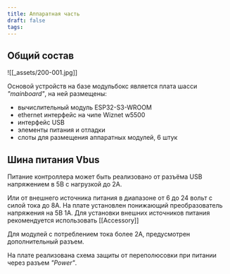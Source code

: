 ```yaml
---
title: Аппаратная часть
draft: false
tags:
---
```

## Общий состав
![[_assets/200-001.jpg]]

Основой устройств на базе модульбокс является плата шасси *"mainboard"*, на ней размещены:
 - вычислительный модуль ESP32-S3-WROOM
 - ethernet интерфейс на чипе Wiznet w5500
 - интерфейс USB
 - элементы питания и отладки
 - слоты для размещения аппаратных модулей, 6 штук
## Шина питания Vbus
Питание контроллера может быть реализовано от разъёма USB напряжением в 5В с нагрузкой до 2А.

Или от внешнего источника питания в диапазоне от 6 до 24 вольт с силой тока до 8А. На плате установлен понижающий преобразователь напряжения на 5В 1А.
Для установки внешних источников питания рекомендуется использовать [[Аccessory]]

Для модулей с потреблением тока более 2А, предусмотрен дополнительный разъем.

На плате реализована схема защиты от переполюсовки при питании через разъем *"Power"*.